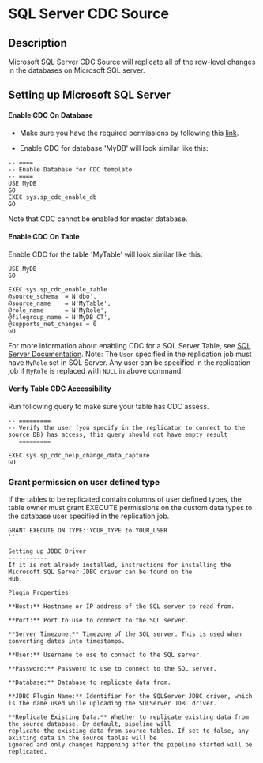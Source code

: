 # SQL Server CDC Source


Description
-----------
Microsoft SQL Server CDC Source will replicate all of the row-level changes in the databases on Microsoft SQL server.

Setting up Microsoft SQL Server
-----------
#### Enable CDC On Database
* Make sure you have the required permissions by following this [link](https://docs.microsoft.com/en-us/sql/integration-services/change-data-capture/sql-server-connection-required-permissions-for-the-cdc-designer?view=sql-server-ver15).

* Enable CDC for database 'MyDB' will look similar like this:
```
-- ====
-- Enable Database for CDC template
-- ====
USE MyDB
GO
EXEC sys.sp_cdc_enable_db
GO
```
Note that CDC cannot be enabled for master database.

#### Enable CDC On Table
Enable CDC for the table 'MyTable' will look similar like this:
```
USE MyDB
GO

EXEC sys.sp_cdc_enable_table
@source_schema  = N'dbo',
@source_name    = N'MyTable',
@role_name      = N'MyRole',
@filegroup_name = N'MyDB_CT',
@supports_net_changes = 0
GO
```
For more information about enabling CDC for a SQL Server Table, see [SQL Server Documentation](https://docs.microsoft.com/en-us/sql/relational-databases/track-changes/enable-and-disable-change-data-capture-sql-server?view=sql-server-ver15#enable-for-a-table).
Note: The `User` specified in the replication job must have `MyRole` set in SQL Server.
Any user can be specified in the replication job if `MyRole` is replaced with `NULL` in above command.

#### Verify Table CDC Accessibility
Run following query to make sure your table has CDC assess.
```
-- =========
-- Verify the user (you specify in the replicator to connect to the source DB) has access, this query should not have empty result
-- =========

EXEC sys.sp_cdc_help_change_data_capture
GO
```

### Grant permission on user defined type
If the tables to be replicated contain columns of user defined types, the table owner must grant EXECUTE permissions on
the custom data types to the database user specified in the replication job.
``````
GRANT EXECUTE ON TYPE::YOUR_TYPE to YOUR_USER
```

Setting up JDBC Driver
-----------
If it is not already installed, instructions for installing the Microsoft SQL Server JDBC driver can be found on the 
Hub.

Plugin Properties
-----------
**Host:** Hostname or IP address of the SQL server to read from.

**Port:** Port to use to connect to the SQL server.

**Server Timezone:** Timezone of the SQL server. This is used when converting dates into timestamps.

**User:** Username to use to connect to the SQL server.

**Password:** Password to use to connect to the SQL server.

**Database:** Database to replicate data from.

**JDBC Plugin Name:** Identifier for the SQLServer JDBC driver, which is the name used while uploading the SQLServer JDBC driver.

**Replicate Existing Data:** Whether to replicate existing data from the source database. By default, pipeline will 
replicate the existing data from source tables. If set to false, any existing data in the source tables will be 
ignored and only changes happening after the pipeline started will be replicated.
